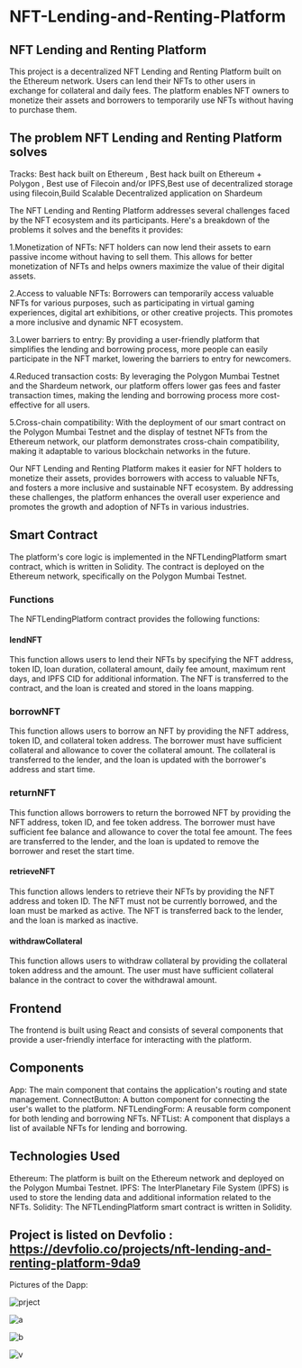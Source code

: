 # NFT-Lending-and-Renting-Platform

<!--
Hey babe if you are reading this just know that I love you

Babe! I had the widest smile when I read this now. Absolutely took me by surprise, I love you sooo much ♥️ -->

<!-- COntract deployed at testnet-mumbai-polygon: 0xb90ba369335aBA8e6C5F21D7A4283cCF30b99932 -->
## NFT Lending and Renting Platform
This project is a decentralized NFT Lending and Renting Platform built on the Ethereum network. Users can lend their NFTs to other users in exchange for collateral and daily fees. The platform enables NFT owners to monetize their assets and borrowers to temporarily use NFTs without having to purchase them.

## The problem NFT Lending and Renting Platform solves
Tracks: Best hack built on Ethereum , Best hack built on Ethereum + Polygon , Best use of Filecoin and/or IPFS,Best use of decentralized storage using filecoin,Build Scalable Decentralized application on Shardeum

The NFT Lending and Renting Platform addresses several challenges faced by the NFT ecosystem and its participants. Here's a breakdown of the problems it solves and the 
benefits it provides:

1.Monetization of NFTs: NFT holders can now lend their assets to earn passive income without having to sell them. This allows for better monetization of NFTs and helps 
owners maximize the value of their digital assets.

2.Access to valuable NFTs: Borrowers can temporarily access valuable NFTs for various purposes, such as participating in virtual gaming experiences, digital art 
exhibitions, or other creative projects. This promotes a more inclusive and dynamic NFT ecosystem.

3.Lower barriers to entry: By providing a user-friendly platform that simplifies the lending and borrowing process, more people can easily participate in the NFT market, lowering the barriers to entry for newcomers.

4.Reduced transaction costs: By leveraging the Polygon Mumbai Testnet and the Shardeum network, our platform offers lower gas fees and faster transaction times, making the lending and borrowing process more cost-effective for all users.

5.Cross-chain compatibility: With the deployment of our smart contract on the Polygon Mumbai Testnet and the display of testnet NFTs from the Ethereum network, our platform demonstrates cross-chain compatibility, making it adaptable to various blockchain networks in the future.

Our NFT Lending and Renting Platform makes it easier for NFT holders to monetize their assets, provides borrowers with access to valuable NFTs, and fosters a more inclusive and sustainable NFT ecosystem. By addressing these challenges, the platform enhances the overall user experience and promotes the growth and adoption of NFTs in various industries.

## Smart Contract
The platform's core logic is implemented in the NFTLendingPlatform smart contract, which is written in Solidity. The contract is deployed on the Ethereum network, specifically on the Polygon Mumbai Testnet.

### Functions
The NFTLendingPlatform contract provides the following functions:

#### lendNFT
This function allows users to lend their NFTs by specifying the NFT address, token ID, loan duration, collateral amount, daily fee amount, maximum rent days, and IPFS CID for additional information. The NFT is transferred to the contract, and the loan is created and stored in the loans mapping.

### borrowNFT
This function allows users to borrow an NFT by providing the NFT address, token ID, and collateral token address. The borrower must have sufficient collateral and allowance to cover the collateral amount. The collateral is transferred to the lender, and the loan is updated with the borrower's address and start time.

### returnNFT
This function allows borrowers to return the borrowed NFT by providing the NFT address, token ID, and fee token address. The borrower must have sufficient fee balance and allowance to cover the total fee amount. The fees are transferred to the lender, and the loan is updated to remove the borrower and reset the start time.

#### retrieveNFT
This function allows lenders to retrieve their NFTs by providing the NFT address and token ID. The NFT must not be currently borrowed, and the loan must be marked as active. The NFT is transferred back to the lender, and the loan is marked as inactive.

#### withdrawCollateral
This function allows users to withdraw collateral by providing the collateral token address and the amount. The user must have sufficient collateral balance in the contract to cover the withdrawal amount.

## Frontend
The frontend is built using React and consists of several components that provide a user-friendly interface for interacting with the platform.

## Components
App: The main component that contains the application's routing and state management.
ConnectButton: A button component for connecting the user's wallet to the platform.
NFTLendingForm: A reusable form component for both lending and borrowing NFTs.
NFTList: A component that displays a list of available NFTs for lending and borrowing.

## Technologies Used
Ethereum: The platform is built on the Ethereum network and deployed on the Polygon Mumbai Testnet.
IPFS: The InterPlanetary File System (IPFS) is used to store the lending data and additional information related to the NFTs.
Solidity: The NFTLendingPlatform smart contract is written in Solidity.

## Project is listed on Devfolio : https://devfolio.co/projects/nft-lending-and-renting-platform-9da9


Pictures of the Dapp:

![prject](https://user-images.githubusercontent.com/79459872/228036025-5d4ae33f-c22a-4485-97d0-186deeb907c1.png)


![a](https://user-images.githubusercontent.com/79459872/228036066-89f3ff48-21e8-4ed1-80c2-4bec890c18cc.png)


![b](https://user-images.githubusercontent.com/79459872/228036095-bae920ca-dd96-4f55-9920-a29d17f65ae8.png)

![v](https://user-images.githubusercontent.com/79459872/228036119-c78b7274-7154-4b42-a81b-ea20defa941a.png)




